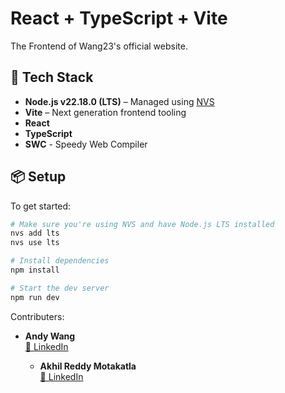 # React + TypeScript + Vite

The Frontend of Wang23's official website.

## 🚀 Tech Stack

- **Node.js v22.18.0 (LTS)** – Managed using [NVS](https://github.com/jasongin/nvs)
- **Vite** – Next generation frontend tooling
- **React**
- **TypeScript**
- **SWC** - Speedy Web Compiler

## 📦 Setup

To get started:

```bash
# Make sure you're using NVS and have Node.js LTS installed
nvs add lts
nvs use lts

# Install dependencies
npm install

# Start the dev server
npm run dev
```
Contributers:
- **Andy Wang**  
  [🔗 LinkedIn](https://www.linkedin.com/in/zhengxuwang/)

  - **Akhil Reddy Motakatla**  
  [🔗 LinkedIn](https://www.linkedin.com/in/akhil-reddy-motakatla/)
